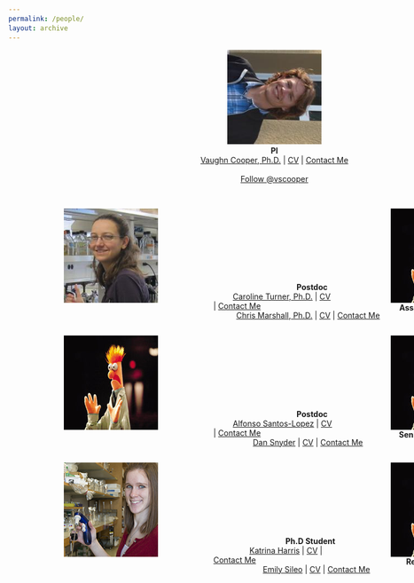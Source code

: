 ```yaml
---
permalink: /people/
layout: archive
---
```

  <style>
      .left_indent { margin-left: 150px; }
      .right_indent { margin-right: 50px; float: right; }
      .left_indent_people { margin-left: 35px; }
      .right_indent_people { margin-right: 35px; float: right; }
      .dan_snyder { margin-left: 65px; }
      .dan_snyder_name { margin-left: 130px }
      .katrina_harris { margin-right: 65px; float: right; }
      .katrina_harris_name { margin-right: 100px; float: right; }
      .asl_name {margin-left: 150px; }
      .asl {margin-left: 35px; }
      .sileo {margin-right: 65px; float: right; }
      .sileo_name {margin-right: 85px; float: right; }
      #wrapper {margin-left:auto; margin-right:auto; width:960px; }
  </style>
<div id="wrapper">  
  <p align="center">
    <img src="/images/CooperHeadshot.jpeg" />
    <br>
    <b>PI</b>
    <br>
    <a href="/cooper-bio">Vaughn Cooper, Ph.D.</a> |
    <a href="/cv/">CV</a> |
    <a href="mailto:vaughn.cooper@pitt.edu">Contact Me</a><br><br>
    <a href="https://twitter.com/vscooper" class="twitter-follow-button" data-show-count="false">Follow @vscooper</a><script async src="//platform.twitter.com/widgets.js" charset="utf-8"></script>
  </p>
  <br>


  <p>
    <img src="/images/turner.jpeg.jpg" align="left" hspace="100">
    <img src="/images/beakerhands.jpg" align="right" hspace="100">
  </p>
  <br><br><br><br><br><br><br>

  <p> 
    <span class="left_indent"><b>Postdoc</b></span>
    <span class="right_indent"><b>Assisstant Reseach Professor</b></span>
    <br>
    <span class="left_indent_people">
      <a href="/people/CarolineTurer.md/">Caroline Turner, Ph.D.</a> | 
      <a href="#">CV</a> |
      <a href="mailto:cbt12@pitt.edu">Contact Me</a>
    </span>
    <span class="right_indent_people">
      <a href="/people/ChrisMarshall.md/">Chris Marshall, Ph.D.</a> |
      <a href="#">CV</a> |
      <a href="mailto:cmarshall@pitt.edu">Contact Me</a>
    </span>
  </p>
  
 <br>
   <p>
    <img src="/images/beakerhands.jpg" align="left" hspace="100">
    <img src="/images/beakerhands.jpg" align="right" hspace="100">
  </p>
  <br><br><br><br><br><br><br>

  <p> 
    <span class="asl_name"><b>Postdoc</b></span>
    <span class="sileo_name"><b>Senior Research Spealist</b></span>
    <br>
    <span class="asl">
      <a href="/people/DanSnyder.md/">Alfonso Santos-Lopez</a> | 
      <a href="#">CV</a> |
      <a href="#">Contact Me</a>
    </span>
    <span class="sileo">
      <a href="/people/DanSnyder.md/">Dan Snyder</a> | 
      <a href="#">CV</a> |
      <a href="mailto:djs150@pitt.edu">Contact Me</a>
    </span>
  </p>
  
  <br>
   <p>
    <img src="/images/kat.jpg" align="left" hspace="100">
    <img src="/images/beakerhands.jpg" align="right" hspace="100">
  </p>
  <br><br><br><br><br><br><br>

  <p> 
    <span class="dan_snyder_name"><b>Ph.D Student</b></span>
    <span class="katrina_harris_name"><b>Research Technician </b></span>
    <br>
    <span class="dan_snyder">
      <a href="/people/KatrinaHarris.md/">Katrina Harris</a> |
      <a href="#">CV</a> |
      <a href="mailto:katrina.harris@pitt.edu">Contact Me</a>
    </span>
    <span class="katrina_harris">
      <a href="/people/KatrinaHarris.md/">Emily Sileo</a> |
      <a href="#">CV</a> |
      <a href="mailto:ems249@pitt.edu">Contact Me</a>
    </span>
  </p>
  
</div>
